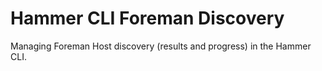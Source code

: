 Hammer CLI Foreman Discovery
========================

Managing Foreman Host discovery (results and progress) in the Hammer CLI.
